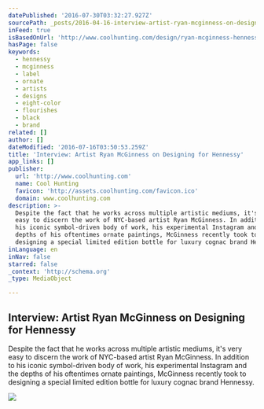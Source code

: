 ```yaml
---
datePublished: '2016-07-30T03:32:27.927Z'
sourcePath: _posts/2016-04-16-interview-artist-ryan-mcginness-on-designing-for-hennessy.md
inFeed: true
isBasedOnUrl: 'http://www.coolhunting.com/design/ryan-mcginness-hennessy-bottle'
hasPage: false
keywords:
  - hennessy
  - mcginness
  - label
  - ornate
  - artists
  - designs
  - eight-color
  - flourishes
  - black
  - brand
related: []
author: []
dateModified: '2016-07-16T03:50:53.259Z'
title: 'Interview: Artist Ryan McGinness on Designing for Hennessy'
app_links: []
publisher:
  url: 'http://www.coolhunting.com'
  name: Cool Hunting
  favicon: 'http://assets.coolhunting.com/favicon.ico'
  domain: www.coolhunting.com
description: >-
  Despite the fact that he works across multiple artistic mediums, it's very
  easy to discern the work of NYC-based artist Ryan McGinness. In addition to
  his iconic symbol-driven body of work, his experimental Instagram and the
  depths of his oftentimes ornate paintings, McGinness recently took to
  designing a special limited edition bottle for luxury cognac brand Hennessy.
inLanguage: en
inNav: false
starred: false
_context: 'http://schema.org'
_type: MediaObject

---
```

<article style=""><h1>Interview: Artist Ryan McGinness on Designing for Hennessy</h1><p>Despite the fact that he works across multiple artistic mediums, it's very easy to discern the work of NYC-based artist Ryan McGinness. In addition to his iconic symbol-driven body of work, his experimental Instagram and the depths of his oftentimes ornate paintings, McGinness recently took to designing a special limited edition bottle for luxury cognac brand Hennessy.</p><img src="http://assets.coolhunting.com/coolhunting/2015/08/28/large_Hennessy-RM-01.jpg" /></article>